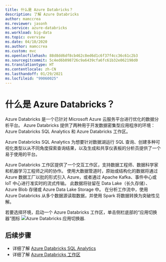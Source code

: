 ```yaml
---
title: 什么是 Azure Databricks？
description: 了解 Azure Databricks
author: mamccrea
ms.reviewer: jasonh
ms.service: azure-databricks
ms.workload: big-data
ms.topic: overview
ms.date: 04/10/2020
ms.author: mamccrea
ms.custom: mvc
ms.openlocfilehash: 88d8dd6df8cb462c8ed6d1c6f37f4cc36c61c2b3
ms.sourcegitcommit: 5c4ed6b098726c9a6439cfa6fc61b32e062198d0
ms.translationtype: HT
ms.contentlocale: zh-CN
ms.lasthandoff: 01/29/2021
ms.locfileid: "99060025"
---
```

# <a name="what-is-azure-databricks"></a>什么是 Azure Databricks？

Azure Databricks 是一个已针对 Microsoft Azure 云服务平台进行优化的数据分析平台。 Azure Databricks 提供了两种用于开发数据密集型应用程序的环境：Azure Databricks SQL Analytics 和 Azure Databricks 工作区。

Azure Databricks SQL Analytics 为想要针对数据湖运行 SQL 查询、创建多种可视化类型以从不同角度探索查询结果，以及生成和共享仪表板的分析员提供了一个易于使用的平台。

Azure Databricks 工作区提供了一个交互工作区，支持数据工程师、数据科学家和机器学习工程师之间的协作。 使用大数据管道时，原始或结构化的数据将通过 Azure 数据工厂以批的形式引入 Azure，或者通过 Apache Kafka、事件中心或 IoT 中心进行准实时的流式传输。 此数据将驻留在 Data Lake（长久存储）、Azure Blob 存储或 Azure Data Lake Storage 中。 在分析工作流中，使用 Azure Databricks 从多个数据源读取数据，并使用 Spark 将数据转换为突破性见解。

若要选择环境，启动一个 Azure Databricks 工作区，单击侧栏底部的“应用切换器”图标 ![Azure Databricks 应用切换器](./media/what-is-azure-databricks/app-switcher-icon.png).

## <a name="next-steps"></a>后续步骤

* 详细了解 [Azure Databricks SQL Analytics](what-is-azure-databricks-sqla.md)
* 详细了解 [Azure Databricks 工作区](what-is-azure-databricks-ws.md)
 
